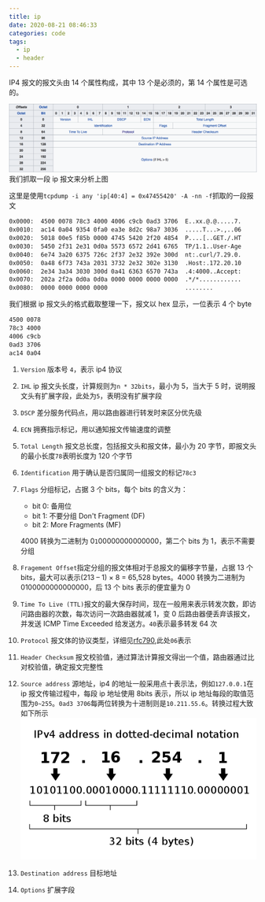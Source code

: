 ```yaml
---
title: ip
date: 2020-08-21 08:46:33
categories: code
tags:
  - ip
  - header
---
```


IP4 报文的报文头由 14 个属性构成，其中 13 个是必须的，第 14 个属性是可选的。

![ip_header.png](./vx_images/ip_header.png)
我们抓取一段 ip 报文来分析上图

这里是使用`tcpdump -i any 'ip[40:4] = 0x47455420' -A -nn -f`抓取的一段报文

```txt
0x0000:  4500 0078 78c3 4000 4006 c9cb 0ad3 3706  E..xx.@.@.....7.
0x0010:  ac14 0a04 9354 0fa0 ea3e 8d2c 98a7 3036  .....T...>.,..06
0x0020:  5018 00e5 f85b 0000 4745 5420 2f20 4854  P....[..GET./.HT
0x0030:  5450 2f31 2e31 0d0a 5573 6572 2d41 6765  TP/1.1..User-Age
0x0040:  6e74 3a20 6375 726c 2f37 2e32 392e 300d  nt:.curl/7.29.0.
0x0050:  0a48 6f73 743a 2031 3732 2e32 302e 3130  .Host:.172.20.10
0x0060:  2e34 3a34 3030 300d 0a41 6363 6570 743a  .4:4000..Accept:
0x0070:  202a 2f2a 0d0a 0d0a 0000 0000 0000 0000  .*/*............
0x0080:  0000 0000 0000 0000                      ........
```

我们根据 ip 报文头的格式截取整理一下，报文以 hex 显示，一位表示 4 个 byte

```txt
4500 0078
78c3 4000
4006 c9cb
0ad3 3706
ac14 0a04
```

1. `Version` 版本号 `4`，表示 ip4 协议
2. `IHL` ip 报文头长度，计算规则为`n * 32bits`，最小为 5，当大于 5 时，说明报文头有扩展字段，此处为`5`，表明没有扩展字段
3. `DSCP` 差分服务代码点，用以路由器进行转发时来区分优先级
4. `ECN` 拥赛指示标记，用以通知报文传输速度的调整
5. `Total Length` 报文总长度，包括报文头和报文体，最小为 20 字节，即报文头的最小长度`78`表明长度为 120 个字节
6. `Identification` 用于确认是否归属同一组报文的标记`78c3`
7. `Flags` 分组标记，占据 3 个 bits，每个 bits 的含义为：

   - bit 0: 备用位
   - bit 1: 不要分组 Don't Fragment (DF)
   - bit 2: More Fragments (MF)

   4000 转换为二进制为 0`1`00000000000000，第二个 bits 为 1，表示不需要分组

8. `Fragement Offset`指定分组的报文体相对于总报文的偏移字节量，占据 13 个 bits，最大可以表示(213 – 1) × 8 = 65,528 bytes。4000 转换为二进制为 0100000000000000，后 13 个 bits 表示的便宜量为 0
9. `Time To Live (TTL)`报文的最大保存时间，现在一般用来表示转发次数，即访问路由器的次数，每次访问一次路由器就减 1，变 0 后路由器便丢弃该报文，并发送 ICMP Time Exceeded 给发送方。`40`表示最多转发 64 次
10. `Protocol` 报文体的协议类型，详细见[rfc790](https://tools.ietf.org/html/rfc790),此处`06`表示
11. `Header Checksum` 报文校验值，通过算法计算报文得出一个值，路由器通过比对校验值，确定报文完整性
12. `Source address` 源地址，ip4 的地址一般采用点十表示法，例如`127.0.0.1`在 ip 报文传输过程中，每段 ip 地址使用 8bits 表示，所以 ip 地址每段的取值范围为`0~255`。`0ad3 3706`每两位转换为十进制则是`10.211.55.6`。转换过程大致如下所示
    ![ip_address.png](./vx_images/ip_address.png)
13. `Destination address` 目标地址
14. `Options` 扩展字段
